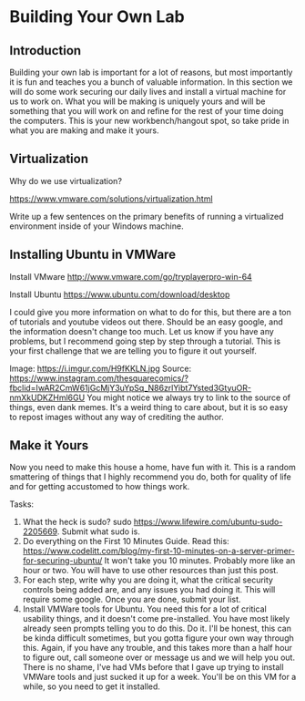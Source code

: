 ﻿# Building Your Own Lab
## Introduction
Building your own lab is important for a lot of reasons, but most importantly it is fun and teaches you a bunch of valuable information. In this section we will do some work securing our daily lives and install a virtual machine for us to work on. What you will be making is uniquely yours and will be something that you will work on and refine for the rest of your time doing the computers. This is your new workbench/hangout spot, so take pride in what you are making and make it yours.

## Virtualization
Why do we use virtualization?

https://www.vmware.com/solutions/virtualization.html

Write up a few sentences on the primary benefits of running a virtualized environment inside of your Windows machine.

## Installing Ubuntu in VMWare
Install VMware http://www.vmware.com/go/tryplayerpro-win-64

Install Ubuntu https://www.ubuntu.com/download/desktop

I could give you more information on what to do for this, but there are a ton of tutorials and youtube videos out there. Should be an easy google, and the information doesn't change too much. Let us know if you have any problems, but I recommend going step by step through a tutorial. This is your first challenge that we are telling you to figure it out yourself. 

Image: https://i.imgur.com/H9fKKLN.jpg
Source: https://www.instagram.com/thesquarecomics/?fbclid=IwAR2CmW61jGcMjY3uYpSq_N86zrlYibt7Ysted3GtyuOR-nmXkUDKZHml6GU
You might notice we always try to link to the source of things, even dank memes. It's a weird thing to care about, but it is so easy to repost images without any way of crediting the author. 

## Make it Yours
Now you need to make this house a home, have fun with it. This is a random smattering of things that I highly recommend you do, both for quality of life and for getting accustomed to how things work.



Tasks:
1. What the heck is sudo? sudo https://www.lifewire.com/ubuntu-sudo-2205669. Submit what sudo is. 
2. Do everything on the First 10 Minutes Guide. Read this: https://www.codelitt.com/blog/my-first-10-minutes-on-a-server-primer-for-securing-ubuntu/ It won't take you 10 minutes. Probably more like an hour or two. You will have to use other resources than just this post.
3. For each step, write why you are doing it, what the critical security controls being added are, and any issues you had doing it. This will require some google. Once you are done, submit your list.
4. Install VMWare tools for Ubuntu.
You need this for a lot of critical usability things, and it doesn't come pre-installed. You have most likely already seen prompts telling you to do this. Do it. I'll be honest, this can be kinda difficult sometimes, but you gotta figure your own way through this. Again, if you have any trouble, and this takes more than a half hour to figure out, call someone over or message us and we will help you out. There is no shame, I've had VMs before that I gave up trying to install VMWare tools and just sucked it up for a week. You'll be on this VM for a while, so you need to get it installed. 

